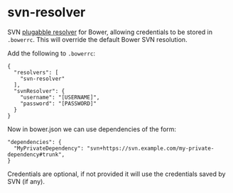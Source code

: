 # svn-resolver
SVN [plugabble resolver](http://bower.io/docs/pluggable-resolvers/) for Bower, allowing credentials to be stored in `.bowerrc`. This will override the default Bower SVN resolution.

Add the following to `.bowerrc`:

    {
      "resolvers": [
        "svn-resolver"
      ],
      "svnResolver": {
        "username": "[USERNAME]",
        "password": "[PASSWORD]"
      }
    }

Now in bower.json we can use dependencies of the form:

    "dependencies": {
      "MyPrivateDependency": "svn+https://svn.example.com/my-private-dependency#trunk",
    }

Credentials are optional, if not provided it will use the credentials saved by SVN (if any).
